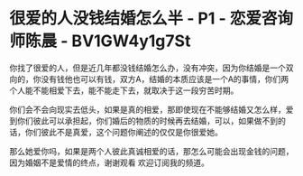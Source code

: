 # 很爱的人没钱结婚怎么半 - P1 - 恋爱咨询师陈晨 - BV1GW4y1g7St

你找了很爱的人，但是近几年都没钱结婚怎么办，没有冲突，因为你结婚是一个双向的，你没有钱他也可以有钱，双方A，结婚的本质应该是一个A的事情，你们两个人能不能相爱下去，能不能走下去，就取决于这一段穷苦时期。

你们会不会向现实去低头，如果是真的相爱，那即使现在不能够结婚又怎么样，爱到你们彼此可以承担起，你们婚后的物质的时候再去结婚，可以，如果做不到的话，你们彼此不是真爱，这个问题你阐述的仅仅是你很爱她。

那么她爱你吗，如果是两个人彼此真诚相爱的话，那怎么可能会出现金钱的问题，因为婚姻不是爱情的终点，谢谢观看 欢迎订阅我的频道。

